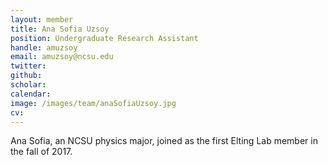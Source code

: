```yaml
---
layout: member
title: Ana Sofia Uzsoy
position: Undergraduate Research Assistant
handle: amuzsoy
email: amuzsoy@ncsu.edu
twitter:
github:
scholar:
calendar:
image: /images/team/anaSofiaUzsoy.jpg
cv:
---
```


Ana Sofia, an NCSU physics major, joined as the first Elting Lab member in the fall of 2017.
